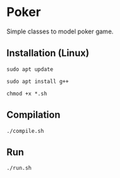 # Poker

Simple classes to model poker game.

## Installation (Linux)

```
sudo apt update

sudo apt install g++

chmod +x *.sh
```

## Compilation
```
./compile.sh
```

## Run
```
./run.sh
```
